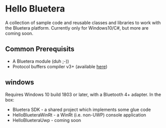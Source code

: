 # Hello Bluetera
A collection of sample code and reusable classes and libraries to work with the Bluetera platform. Currently only for Windows10/C#, but more are coming soon.

## Common Prerequisits
- A Bluetera module (duh ;-))
- Protocol buffers compiler v3+ (available [here](https://developers.google.com/protocol-buffers/docs/downloads))
 
## windows
Requires Windows 10 build 1803 or later, with a Bluetooth 4+ adapter. In the box:
- Bluetera SDK - a shared project which implements some glue code
- HelloBlueteraWinRt - a WinRt (i.e. non-UWP) console application
- HelloBlueteraUwp - coming soon